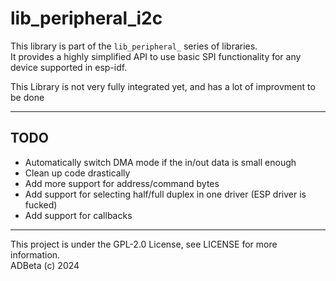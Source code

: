 # lib_peripheral_i2c
This library is part of the `lib_peripheral_` series of libraries.  
It provides a highly simplified API to use basic SPI functionality for any
device supported in esp-idf.  

This Library is not very fully integrated yet, and has a lot of improvment
to be done

----
## TODO
* Automatically switch DMA mode if the in/out data is small enough
* Clean up code drastically
* Add more support for address/command bytes
* Add support for selecting half/full duplex in one driver (ESP driver is fucked)
* Add support for callbacks

----
This project is under the GPL-2.0 License, see LICENSE for more information.  
ADBeta (c) 2024
